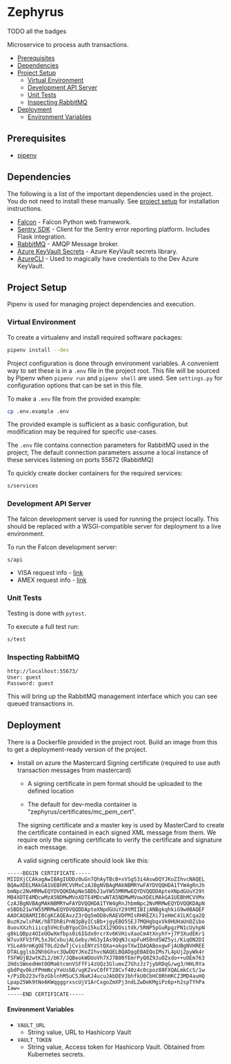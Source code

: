 # Zephyrus

TODO all the badges

Microservice to process auth transactions.

<!-- START doctoc generated TOC please keep comment here to allow auto update -->
<!-- DON'T EDIT THIS SECTION, INSTEAD RE-RUN doctoc TO UPDATE -->

- [Prerequisites](#prerequisites)
- [Dependencies](#dependencies)
- [Project Setup](#project-setup)
  - [Virtual Environment](#virtual-environment)
  - [Development API Server](#development-api-server)
  - [Unit Tests](#unit-tests)
  - [Inspecting RabbitMQ](#inspecting-rabbitmq)
- [Deployment](#deployment)
    - [Environment Variables](#environment-variables)

<!-- END doctoc generated TOC please keep comment here to allow auto update -->

## Prerequisites

- [pipenv](https://docs.pipenv.org)

## Dependencies

The following is a list of the important dependencies used in the project. You do not need to install these manually. 
See [project setup](#project-setup) for installation instructions.

- [Falcon](https://falcon.readthedocs.io/en/stable/) - Falcon Python web framework.
- [Sentry SDK](https://docs.sentry.io/quickstart?platform=python) - Client for the Sentry error reporting platform. Includes Flask integration.
- [RabbitMQ](https://www.rabbitmq.com/) - AMQP Message broker.
- [Azure KeyVault Secrets](https://github.com/Azure/azure-sdk-for-python/tree/main/sdk/keyvault/azure-keyvault-secrets) - Azure KeyVault secrets library.
- [AzureCLI](https://docs.microsoft.com/en-us/cli/azure/install-azure-cli) - Used to magically have credentials to the Dev Azure KeyVault.

## Project Setup

Pipenv is used for managing project dependencies and execution.

### Virtual Environment

To create a virtualenv and install required software packages:

```bash
pipenv install --dev
```

Project configuration is done through environment variables. A convenient way to set these is in a `.env` file in the project root. 
This file will be sourced by Pipenv when `pipenv run` and `pipenv shell` are used. 
See `settings.py` for configuration options that can be set in this file.

To make a `.env` file from the provided example:

```bash
cp .env.example .env
```

The provided example is sufficient as a basic configuration, but modification may be required for specific use-cases.

The `.env` file contains connection parameters for RabbitMQ used in the project; 
The default connection parameters assume a local instance of these services listening on ports 55672 (RabbitMQ)

To quickly create docker containers for the required services:

```bash
s/services
```

### Development API Server

The falcon development server is used for running the project locally. 
This should be replaced with a WSGI-compatible server for deployment to a live environment.

To run the Falcon development server:

```bash
s/api
```

* VISA request info - [link](./VISA.md)
* AMEX request info - [link](./AMEX.md)

### Unit Tests

Testing is done with `pytest`.

To execute a full test run:

```bash
s/test
```

### Inspecting RabbitMQ

```
http://localhost:55673/
User: guest
Password: guest
```

This will bring up the RabbitMQ management interface which you can see queued transactions in.

## Deployment

There is a Dockerfile provided in the project root. Build an image from this to get a deployment-ready version of the project.










  
- Install on azure the Mastercard Signing certificate (required to use auth transaction messages from mastercard)
  - A signing certificate in pem format should be uploaded to the defined location 
  
  - The default for dev-media container is "zephyrus/certificates/mc_pem_cert".
  
  The signing certificate and a master key is used by MasterCard to create the certificate contained in each 
  signed XML message from them.  We require only the signing certificate to verify the certificate and signature
  in each message.
  
  A valid signing certificate should look like this:
  
~~~~
-----BEGIN CERTIFICATE-----
MIIDXjCCAkagAwIBAgIUDDz0uGn7QhAyTBcB+xVSg53i4AswDQYJKoZIhvcNAQEL
BQAwXDELMAkGA1UEBhMCVVMxCzAJBgNVBAgMAkNBMRYwFAYDVQQHDA1TYW4gRnJh
bmNpc2NvMRMwEQYDVQQKDApNeSBDb21wYW55MRMwEQYDVQQDDApteXNpdGUuY29t
MB4XDTE4MDcwMzA5NDMwMVoXDTE4MDcwNTA5NDMwMVowXDELMAkGA1UEBhMCVVMx
CzAJBgNVBAgMAkNBMRYwFAYDVQQHDA1TYW4gRnJhbmNpc2NvMRMwEQYDVQQKDApN
eSBDb21wYW55MRMwEQYDVQQDDApteXNpdGUuY29tMIIBIjANBgkqhkiG9w0BAQEF
AAOCAQ8AMIIBCgKCAQEAxzZ3rQq5mOD8vRAEVDPMIsRHREZXi71eHmC41LKCqa2Q
BuzKzwlsPAK/hBTDhBiPnN3pByICsBb+jgyEBO5SEJ7MQHgbqxVk0HUHaUnDZibo
8uovXXzhiiicg5VHcEuBYgoCDn15kuIX129DOsitdk/5RNP5pGuRpgzPN1cUyhpN
g8kLQBpz4OIeUOwXmfbps0i6IGdx0rcrXv6KVHivXaoCm4tXnyhY+j7P3XudEKr1
W7uvXFV3fPL5xJbCxbujALGeby/HG3yIAs9QqNJcapFuH50ndSWZ5yi/KiqON2DI
YSLeA9rmKgOET0Ld2dwTjCvisENYzStQXa+akgoTXwIDAQABoxgwFjAUBgNVHREE
DTALgglsb2NhbGhvc3QwDQYJKoZIhvcNAQELBQADggEBAEQoIMs7L4pUj2pyWk4r
f5FWUjB2wtKZL2/bK7/JQBeokWDUoVh7XJ7B00fEmrPyQ0Z9JuOZxdo++uOEm763
2HdsSWoedHmtOOMa6tcmnVSFfFi4zUQz3GlumxZ7GhzJz7jybRDqG/wg3/HHLRYa
gbdPqv0kzFPHmNcyYeUsbB/ugKZvvC0fFT28Cvf40z4c0cpoz88FXQALmkCcS/1w
+/PiDb223vfbzGblnhMSuCSJNaKJ4ucuJAbDEVJbhfkU0CbHC0RhHKCZ3MD4auHQ
Lpap25Wk9tNe6KWqgggrxscUjV1ArCxgoZmXPj3ndLZwDeKMgiPz6p+h2spTYhPa
Iaw=
-----END CERTIFICATE-----
~~~~
 
  
#### Environment Variables

- `VAULT_URL`
  - String value, URL to Hashicorp Vault
- `VAULT_TOKEN`
  - String value, Access token for Hashicorp Vault. Obtained from Kubernetes secrets.

